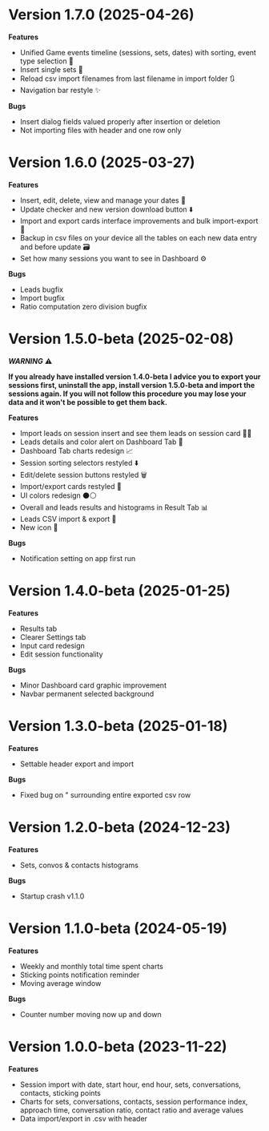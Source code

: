 # Version 1.7.0 (2025-04-26)

**Features**
- Unified Game events timeline (sessions, sets, dates) with sorting, event type selection 📅
- Insert single sets 🎾
- Reload csv import filenames from last filename in import folder 🔃
- Navigation bar restyle ✨

**Bugs**
- Insert dialog fields valued properly after insertion or deletion
- Not importing files with header and one row only

# Version 1.6.0 (2025-03-27)

**Features**
- Insert, edit, delete, view and manage your dates 🩷
- Update checker and new version download button ⬇️
- Import and export cards interface improvements and bulk import-export 🔄
- Backup in csv files on your device all the tables on each new data entry and before update 🗃️
- Set how many sessions you want to see in Dashboard ⚙️

**Bugs**
- Leads bugfix
- Import bugfix
- Ratio computation zero division bugfix

# Version 1.5.0-beta (2025-02-08)

***WARNING*** ⚠️

__If you already have installed version 1.4.0-beta I advice you to export your sessions first, uninstall the app, install version 1.5.0-beta and import the sessions again.
If you will not follow this procedure you may lose your data and it won't be possible to get them back.__

**Features**
- Import leads on session insert and see them leads on session card 👯‍♀️
- Leads details and color alert on Dashboard Tab 📡     
- Dashboard Tab charts redesign 📈
- Session sorting selectors restyled ⬇️
- Edit/delete session buttons restyled 🗑️
- Import/export cards restyled 💾
- UI colors redesign ⚫⚪
- Overall and leads results and histograms in Result Tab 📊
- Leads CSV import & export 💾
- New icon 🖤

**Bugs**
- Notification setting on app first run

# Version 1.4.0-beta (2025-01-25)

**Features**
- Results tab
- Clearer Settings tab
- Input card redesign
- Edit session functionality

**Bugs**
- Minor Dashboard card graphic improvement
- Navbar permanent selected background

# Version 1.3.0-beta (2025-01-18)

**Features**
- Settable header export and import

**Bugs**
- Fixed bug on " surrounding entire exported csv row

# Version 1.2.0-beta (2024-12-23)

**Features**
- Sets, convos & contacts histograms

**Bugs**
- Startup crash v1.1.0

# Version 1.1.0-beta (2024-05-19)

**Features**
- Weekly and monthly total time spent charts
- Sticking points notification reminder
- Moving average window

**Bugs**
- Counter number moving now up and down

# Version 1.0.0-beta (2023-11-22)

**Features**
- Session import with date, start hour, end hour, sets, conversations, contacts, sticking points
- Charts for sets, conversations, contacts, session performance index, approach time, conversation ratio, contact ratio and average values
- Data import/export in .csv with header